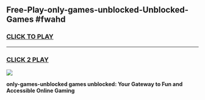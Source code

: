
## Free-Play-only-games-unblocked-Unblocked-Games #fwahd
<h3>
<a href="https://news.freeplayer.one?title=only-games-unblocked&ref=8M">CLICK TO PLAY</a></h3>
<hr>

<h3>
<a href="https://news.freeplayer.one?title=only-games-unblocked&ref=8M">CLICK 2 PLAY</a>
  
</h3>

<a href="https://news.freeplayer.one?title=only-games-unblocked&ref=8M"><img src="https://clearcache.store/games.png"></a>


**only-games-unblocked games unblocked: Your Gateway to Fun and Accessible Online Gaming**
